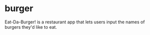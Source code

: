 # burger
 Eat-Da-Burger! is a restaurant app that lets users input the names of burgers they'd like to eat.
